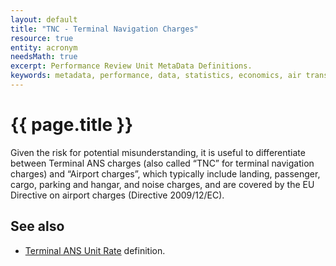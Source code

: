 ```yaml
---
layout: default
title: "TNC - Terminal Navigation Charges"
resource: true
entity: acronym
needsMath: true
excerpt: Performance Review Unit MetaData Definitions.
keywords: metadata, performance, data, statistics, economics, air transport, flights, europe, cost efficiency
---
```

# {{ page.title }}

Given the risk for potential misunderstanding, it is useful to differentiate between Terminal ANS charges (also called “TNC” for terminal navigation charges) and “Airport charges”, which typically include landing, passenger, cargo, parking and hangar, and noise charges, and are covered by the EU Directive on airport charges (Directive 2009/12/EC).

## See also

* [Terminal ANS Unit Rate][tur] definition.


[tur]: <{{ "/references/definition/terminal-ans-unit-rate.html" | prepend: site.baseurl | prepend: site.url }}> "Terminal ANS Unit Rate definition"

